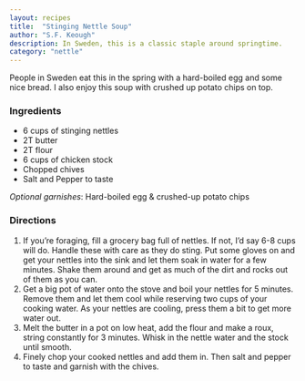 ```yaml
---
layout: recipes
title:  "Stinging Nettle Soup"
author: "S.F. Keough"
description: In Sweden, this is a classic staple around springtime.  
category: "nettle"
---
```

People in Sweden eat this in the spring with a hard-boiled egg and some nice bread. I also enjoy this soup with crushed up potato chips on top.

### Ingredients
- 6 cups of stinging nettles
- 2T butter
- 2T flour
- 6 cups of chicken stock
- Chopped chives
- Salt and Pepper to taste

_Optional garnishes_: Hard-boiled egg & crushed-up potato chips

### Directions
1. If you’re foraging, fill a grocery bag full of nettles. If not, I’d say 6-8 cups will do. Handle these with care as they do sting. Put some gloves on and get your nettles into the sink and let them soak in water for a few minutes. Shake them around and get as much of the dirt and rocks out of them as you can. 
2. Get a big pot of water onto the stove and boil your nettles for 5 minutes. Remove them and let them cool while reserving two cups of your cooking water. As your nettles are cooling, press them a bit to get more water out.
3. Melt the butter in a pot on low heat, add the flour and make a roux, string constantly for 3 minutes. Whisk in the nettle water and the stock until smooth. 
4. Finely chop your cooked nettles and add them in. Then salt and pepper to taste and garnish with the chives. 
